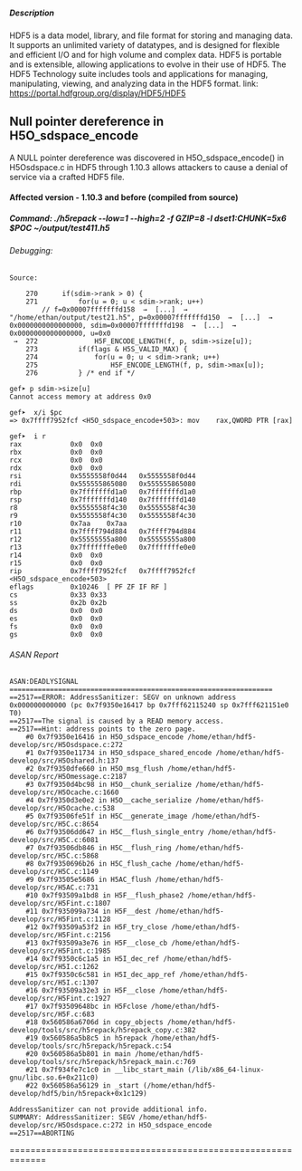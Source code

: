 ##### Description

HDF5 is a data model, library, and file format for storing and managing data. It supports an unlimited variety of datatypes, and is designed for flexible and efficient I/O and for high volume and complex data. HDF5 is portable and is extensible, allowing applications to evolve in their use of HDF5. The HDF5 Technology suite includes tools and applications for managing, manipulating, viewing, and analyzing data in the HDF5 format. link: https://portal.hdfgroup.org/display/HDF5/HDF5

## Null pointer dereference in H5O_sdspace_encode

A NULL pointer dereference was discovered in H5O_sdspace_encode() in H5Osdspace.c in HDF5 through 1.10.3 allows attackers to cause a denial of service via a crafted HDF5 file. 

#### Affected version - 1.10.3 and before (compiled from source)

##### Command: ./h5repack --low=1 --high=2 -f GZIP=8 -l dset1:CHUNK=5x6 $POC ~/output/test411.h5

###### Debugging: 

```
Source: 

    270	     if(sdim->rank > 0) {
    271	         for(u = 0; u < sdim->rank; u++)
		// f=0x00007fffffffd158  →  [...]  →  "/home/ethan/output/test21.h5", p=0x00007fffffffd150  →  [...]  →  0x0000000000000000, sdim=0x00007fffffffd198  →  [...]  →  0x0000000000000000, u=0x0
 →  272	             H5F_ENCODE_LENGTH(f, p, sdim->size[u]);
    273	         if(flags & H5S_VALID_MAX) {
    274	             for(u = 0; u < sdim->rank; u++)
    275	                 H5F_ENCODE_LENGTH(f, p, sdim->max[u]);
    276	         } /* end if */

gef➤ p sdim->size[u]
Cannot access memory at address 0x0

gef➤  x/i $pc
=> 0x7ffff7952fcf <H5O_sdspace_encode+503>:	mov    rax,QWORD PTR [rax]

gef➤  i r
rax            0x0	0x0
rbx            0x0	0x0
rcx            0x0	0x0
rdx            0x0	0x0
rsi            0x5555558f0d44	0x5555558f0d44
rdi            0x555555865080	0x555555865080
rbp            0x7fffffffd1a0	0x7fffffffd1a0
rsp            0x7fffffffd140	0x7fffffffd140
r8             0x5555558f4c30	0x5555558f4c30
r9             0x5555558f4c30	0x5555558f4c30
r10            0x7aa	0x7aa
r11            0x7ffff794d884	0x7ffff794d884
r12            0x55555555a800	0x55555555a800
r13            0x7fffffffe0e0	0x7fffffffe0e0
r14            0x0	0x0
r15            0x0	0x0
rip            0x7ffff7952fcf	0x7ffff7952fcf <H5O_sdspace_encode+503>
eflags         0x10246	[ PF ZF IF RF ]
cs             0x33	0x33
ss             0x2b	0x2b
ds             0x0	0x0
es             0x0	0x0
fs             0x0	0x0
gs             0x0	0x0

```

###### ASAN Report

```
ASAN:DEADLYSIGNAL
=================================================================
==2517==ERROR: AddressSanitizer: SEGV on unknown address 0x000000000000 (pc 0x7f9350e16417 bp 0x7fff62115240 sp 0x7fff621151e0 T0)
==2517==The signal is caused by a READ memory access.
==2517==Hint: address points to the zero page.
    #0 0x7f9350e16416 in H5O_sdspace_encode /home/ethan/hdf5-develop/src/H5Osdspace.c:272
    #1 0x7f9350e11734 in H5O_sdspace_shared_encode /home/ethan/hdf5-develop/src/H5Oshared.h:137
    #2 0x7f9350dfe660 in H5O_msg_flush /home/ethan/hdf5-develop/src/H5Omessage.c:2187
    #3 0x7f9350d4bc98 in H5O__chunk_serialize /home/ethan/hdf5-develop/src/H5Ocache.c:1660
    #4 0x7f9350d3e0e2 in H5O__cache_serialize /home/ethan/hdf5-develop/src/H5Ocache.c:538
    #5 0x7f93506fe51f in H5C__generate_image /home/ethan/hdf5-develop/src/H5C.c:8654
    #6 0x7f93506dd647 in H5C__flush_single_entry /home/ethan/hdf5-develop/src/H5C.c:6081
    #7 0x7f93506db846 in H5C__flush_ring /home/ethan/hdf5-develop/src/H5C.c:5868
    #8 0x7f9350696b26 in H5C_flush_cache /home/ethan/hdf5-develop/src/H5C.c:1149
    #9 0x7f93505e5686 in H5AC_flush /home/ethan/hdf5-develop/src/H5AC.c:731
    #10 0x7f93509a1bd8 in H5F__flush_phase2 /home/ethan/hdf5-develop/src/H5Fint.c:1807
    #11 0x7f935099a734 in H5F__dest /home/ethan/hdf5-develop/src/H5Fint.c:1128
    #12 0x7f93509a53f2 in H5F_try_close /home/ethan/hdf5-develop/src/H5Fint.c:2156
    #13 0x7f93509a3e76 in H5F__close_cb /home/ethan/hdf5-develop/src/H5Fint.c:1985
    #14 0x7f9350c6c1a5 in H5I_dec_ref /home/ethan/hdf5-develop/src/H5I.c:1262
    #15 0x7f9350c6c581 in H5I_dec_app_ref /home/ethan/hdf5-develop/src/H5I.c:1307
    #16 0x7f93509a32e3 in H5F__close /home/ethan/hdf5-develop/src/H5Fint.c:1927
    #17 0x7f93509648bc in H5Fclose /home/ethan/hdf5-develop/src/H5F.c:683
    #18 0x560586a6706d in copy_objects /home/ethan/hdf5-develop/tools/src/h5repack/h5repack_copy.c:382
    #19 0x560586a5b8c5 in h5repack /home/ethan/hdf5-develop/tools/src/h5repack/h5repack.c:54
    #20 0x560586a5b801 in main /home/ethan/hdf5-develop/tools/src/h5repack/h5repack_main.c:769
    #21 0x7f934fe7c1c0 in __libc_start_main (/lib/x86_64-linux-gnu/libc.so.6+0x211c0)
    #22 0x560586a56129 in _start (/home/ethan/hdf5-develop/hdf5/bin/h5repack+0x1c129)

AddressSanitizer can not provide additional info.
SUMMARY: AddressSanitizer: SEGV /home/ethan/hdf5-develop/src/H5Osdspace.c:272 in H5O_sdspace_encode
==2517==ABORTING

```
=============================================================

